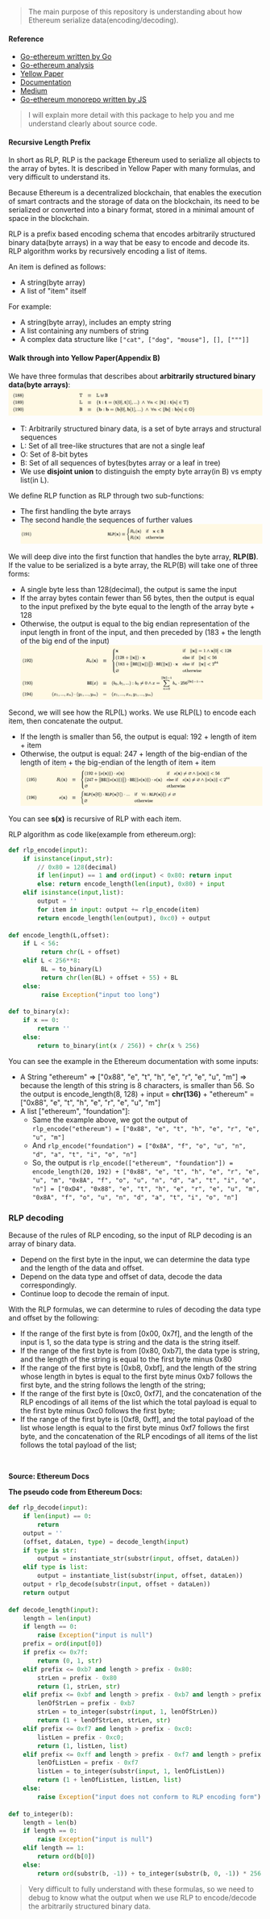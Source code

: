 > The main purpose of this repository is understanding about how Ethereum
> serialize data(encoding/decoding).

#### Reference
- [Go-ethereum written by Go](https://github.com/ethereum/go-ethereum)
- [Go-ethereum analysis](https://github.com/agiletechvn/go-ethereum-code-analysis/blob/master/go-ethereum-code-analysis.md)
- [Yellow Paper](https://ethereum.github.io/yellowpaper/paper.pdf)
- [Documentation](https://ethereum.org/vi/developers/docs/data-structures-and-encoding/rlp)
- [Medium](https://medium.com/coinmonks/data-structure-in-ethereum-episode-1-recursive-length-prefix-rlp-encoding-decoding-d1016832f919)
- [Go-ethereum monorepo written by JS](https://github.com/ethereumjs/ethereumjs-monorepo)

> I will explain more detail with this package to help you and me understand clearly about
> source code.

#### Recursive Length Prefix
In short as RLP, RLP is the package Ethereum used to serialize all objects to the array of bytes.
It is described in Yellow Paper with many formulas, and very difficult to understand its.

Because Ethereum is a decentralized blockchain, that enables the execution of smart contracts and 
the storage of data on the blockchain, its need to be serialized or converted into a binary format,
stored in a minimal amount of space in the blockchain.

RLP is a prefix based encoding schema that encodes arbitrarily structured binary data(byte arrays) in a way that be easy to encode and decode its. 
RLP algorithm works by recursively encoding a list of items.

An item is defined as follows:
- A string(byte array)
- A list of "item" itself

For example:
- A string(byte array), includes an empty string
- A list containing any numbers of string
- A complex data structure like `["cat", ["dog", "mouse"], [], ["""]]`

#### Walk through into Yellow Paper(Appendix B)
We have three formulas that describes about **arbitrarily structured binary data(byte arrays)**:
![Formulas RLP](./assets/formulas-rlp.png)

- T: Arbitrarily structured binary data, is a set of byte arrays and structural sequences
- L: Set of all tree-like structures that are not a single leaf
- O: Set of 8-bit bytes
- B: Set of all sequences of bytes(bytes array or a leaf in tree)
- We use **disjoint union** to distinguish the empty byte array(in B) vs empty list(in L).

We define RLP function as RLP through two sub-functions:
- The first handling the byte arrays
- The second handle the sequences of further values
![RLP Function](./assets/RLP-function.png)

We will deep dive into the first function that handles the byte array, **RLP(B)**. If the value to be serialized is a 
byte array, the RLP(B) will take one of three forms:
- A single byte less than 128(decimal), the output is same the input
- If the array bytes contain fewer than 56 bytes, then the output is equal to the input prefixed by the byte
equal to the length of the array byte + 128
- Otherwise, the output is equal to the big endian representation of the input length in front of the input, and then preceded by (183 + the length of the big end of the input)
![RLP(B)](./assets/RLP(B).png)


Second, we will see how the RLP(L) works. We use RLP(L) to encode each item, then concatenate the output.
- If the length is smaller than 56, the output is equal: 192 + length of item + item
- Otherwise, the output is equal: 247 + length of the big-endian of the length of item + the big-endian of the length of item + item
![RLP(L)](./assets/RLP(L).png)

You can see **s(x)** is recursive of RLP with each item.

RLP algorithm as code like(example from ethereum.org):
```python
def rlp_encode(input):
    if isinstance(input,str):
        // 0x80 = 128(decimal)
        if len(input) == 1 and ord(input) < 0x80: return input
        else: return encode_length(len(input), 0x80) + input
    elif isinstance(input,list):
        output = ''
        for item in input: output += rlp_encode(item)
        return encode_length(len(output), 0xc0) + output

def encode_length(L,offset):
    if L < 56:
         return chr(L + offset)
    elif L < 256**8:
         BL = to_binary(L)
         return chr(len(BL) + offset + 55) + BL
    else:
         raise Exception("input too long")

def to_binary(x):
    if x == 0:
        return ''
    else:
        return to_binary(int(x / 256)) + chr(x % 256)
```

You can see the example in the Ethereum documentation with some inputs:
- A String "ethereum" => ["0x88", "e", "t", "h", "e", "r", "e", "u", "m"] => because the length of this 
string is 8 characters, is smaller than 56. So the output is encode_length(8, 128) + input = **chr(136)** + "ethereum" = ["0x88", "e", "t", "h", "e", "r", "e", "u", "m"]
- A list ["ethereum", "foundation"]:
  - Same the example above, we got the output of `rlp_encode("ethereum") = ["0x88", "e", "t", "h", "e", "r", "e", "u", "m"]`
  - And `rlp_encode("foundation") = ["0x8A", "f", "o", "u", "n", "d", "a", "t", "i", "o", "n"]`
  - So, the output is `rlp_encode(["ethereum", "foundation"]) = encode_length(20, 192) + ["0x88", "e", "t", "h", "e", "r", "e", "u", "m", "0x8A", "f", "o", "u", "n", "d", "a", "t", "i", "o", "n"] = ["0xD4", "0x88", "e", "t", "h", "e", "r", "e", "u", "m", "0x8A", "f", "o", "u", "n", "d", "a", "t", "i", "o", "n"] `

### RLP decoding
Because of the rules of RLP encoding, so the input of RLP decoding is an array of binary data.
- Depend on the first byte in the input, we can determine the data type and the length of the data and offset.
- Depend on the data type and offset of data, decode the data correspondingly.
- Continue loop to decode the remain of input.

With the RLP formulas, we can determine to rules of decoding the data type and offset by the following:
- If the range of the first byte is from [0x00, 0x7f], and the length of the input is 1, so the data type is string and the data is the string itself.
- If the range of the first byte is from [0x80, 0xb7], the data type is string, and the length of the string is equal to the first byte minus 0x80
- If the range of the first byte is [0xb8, 0xbf], and the length of the string whose length in bytes is equal to the first byte minus 0xb7 follows the first byte, and the string follows the length of the string;
- If the range of the first byte is [0xc0, 0xf7], and the concatenation of the RLP encodings of all items of the list which the total payload is equal to the first byte minus 0xc0 follows the first byte; 
- If the range of the first byte is [0xf8, 0xff], and the total payload of the list whose length is equal to the first byte minus 0xf7 follows the first byte, and the concatenation of the RLP encodings of all items of the list follows the total payload of the list;
<br/>

**Source: Ethereum Docs**

**The pseudo code from Ethereum Docs:**
```python
def rlp_decode(input):
    if len(input) == 0:
        return
    output = ''
    (offset, dataLen, type) = decode_length(input)
    if type is str:
        output = instantiate_str(substr(input, offset, dataLen))
    elif type is list:
        output = instantiate_list(substr(input, offset, dataLen))
    output + rlp_decode(substr(input, offset + dataLen))
    return output

def decode_length(input):
    length = len(input)
    if length == 0:
        raise Exception("input is null")
    prefix = ord(input[0])
    if prefix <= 0x7f:
        return (0, 1, str)
    elif prefix <= 0xb7 and length > prefix - 0x80:
        strLen = prefix - 0x80
        return (1, strLen, str)
    elif prefix <= 0xbf and length > prefix - 0xb7 and length > prefix - 0xb7 + to_integer(substr(input, 1, prefix - 0xb7)):
        lenOfStrLen = prefix - 0xb7
        strLen = to_integer(substr(input, 1, lenOfStrLen))
        return (1 + lenOfStrLen, strLen, str)
    elif prefix <= 0xf7 and length > prefix - 0xc0:
        listLen = prefix - 0xc0;
        return (1, listLen, list)
    elif prefix <= 0xff and length > prefix - 0xf7 and length > prefix - 0xf7 + to_integer(substr(input, 1, prefix - 0xf7)):
        lenOfListLen = prefix - 0xf7
        listLen = to_integer(substr(input, 1, lenOfListLen))
        return (1 + lenOfListLen, listLen, list)
    else:
        raise Exception("input does not conform to RLP encoding form")

def to_integer(b):
    length = len(b)
    if length == 0:
        raise Exception("input is null")
    elif length == 1:
        return ord(b[0])
    else:
        return ord(substr(b, -1)) + to_integer(substr(b, 0, -1)) * 256
```


> Very difficult to fully understand with these formulas, so we need to debug to know what the output
> when we use RLP to encode/decode the arbitrarily structured binary data.